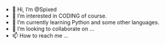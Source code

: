 - 👋 Hi, I’m @Spixed
- 👀 I’m interested in CODING of course. 
- 🌱 I’m currently learning Python and some other languages. 
- 💞️ I’m looking to collaborate on ...
- 📫 How to reach me ...

<!---
Spixed/Spixed is a ✨ special ✨ repository because its `README.md` (this file) appears on your GitHub profile.
You can click the Preview link to take a look at your changes.
--->

